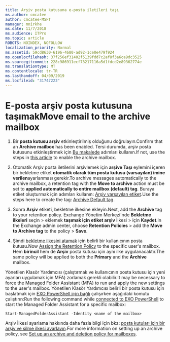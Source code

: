 ```yaml
---
title: Arşiv posta kutusuna e-posta iletileri taşı
ms.author: cmcatee
author: cmcatee-MSFT
manager: mnirkhe
ms.date: 11/7/2018
ms.audience: ITPro
ms.topic: article
ROBOTS: NOINDEX, NOFOLLOW
localization_priority: Normal
ms.assetid: 59cd8630-6196-4680-ad92-1ce0e479f924
ms.openlocfilehash: 37f256ef31402f5139fdd7c2af8f3a6ca9dc3525
ms.sourcegitcommit: 228c986911ecf73217116a5d1fdcd2e89362774e
ms.translationtype: MT
ms.contentlocale: tr-TR
ms.lasthandoff: 04/09/2019
ms.locfileid: "31747223"
---
```

# <a name="move-email-to-the-archive-mailbox"></a><span data-ttu-id="0066d-102">E-posta arşiv posta kutusuna taşımak</span><span class="sxs-lookup"><span data-stu-id="0066d-102">Move email to the archive mailbox</span></span>
 
1. <span data-ttu-id="0066d-103">Bir **posta kutusu arşiv** etkinleştirilmiş olduğunu doğrulayın.</span><span class="sxs-lookup"><span data-stu-id="0066d-103">Confirm that an **Archive mailbox** has been enabled.</span></span> <span data-ttu-id="0066d-104">Tersi durumda, arşiv posta kutusunu etkinleştirmek için [Bu makalede](https://docs.microsoft.com/office365/securitycompliance/enable-archive-mailboxes) adımları kullanın.</span><span class="sxs-lookup"><span data-stu-id="0066d-104">If not, use the steps in [this article](https://docs.microsoft.com/office365/securitycompliance/enable-archive-mailboxes) to enable the archive mailbox.</span></span>

2. <span data-ttu-id="0066d-105">Otomatik Arşiv posta iletilerini arşivlemek için **arşive Taşı** eylemini içeren bir bekletme etiket **otomatik olarak tüm posta kutusu (varsayılan) imine verilen**ayarlanması gerekir.</span><span class="sxs-lookup"><span data-stu-id="0066d-105">To archive messages automatically to the archive mailbox, a retention tag with the **Move to archive** action must be set to **applied automatically to entire mailbox (default) tag**.</span></span> <span data-ttu-id="0066d-106">Buraya etiket oluşturmak için adımları kullanın: [Arşiv varsayılan etiket](https://nam06.safelinks.protection.outlook.com/?url=https%3A%2F%2Fdocs.microsoft.com%2Fen-us%2Foffice365%2Fsecuritycompliance%2Fset-up-an-archive-and-deletion-policy-for-mailboxes%23create-a-custom-archive-default-policy-tag&data=04%7C01%7Cstephow%40microsoft.com%7C89934e16dbd84ebdef6708d6b319b348%7C72f988bf86f141af91ab2d7cd011db47%7C1%7C0%7C636893320296576506%7CUnknown%7CTWFpbGZsb3d8eyJWIjoiMC4wLjAwMDAiLCJQIjoiV2luMzIiLCJBTiI6Ik1haWwiLCJXVCI6Mn0%3D%7C-1&sdata=UibWi%2BtrO3ITZ6iF%2FtKQj5JyxzEb9Mu9frBJPT6FNFI%3D&reserved=0).</span><span class="sxs-lookup"><span data-stu-id="0066d-106">Use the steps here to create the tag: [Archive Default tag](https://nam06.safelinks.protection.outlook.com/?url=https%3A%2F%2Fdocs.microsoft.com%2Fen-us%2Foffice365%2Fsecuritycompliance%2Fset-up-an-archive-and-deletion-policy-for-mailboxes%23create-a-custom-archive-default-policy-tag&data=04%7C01%7Cstephow%40microsoft.com%7C89934e16dbd84ebdef6708d6b319b348%7C72f988bf86f141af91ab2d7cd011db47%7C1%7C0%7C636893320296576506%7CUnknown%7CTWFpbGZsb3d8eyJWIjoiMC4wLjAwMDAiLCJQIjoiV2luMzIiLCJBTiI6Ik1haWwiLCJXVCI6Mn0%3D%7C-1&sdata=UibWi%2BtrO3ITZ6iF%2FtKQj5JyxzEb9Mu9frBJPT6FNFI%3D&reserved=0).</span></span>
    
3. <span data-ttu-id="0066d-107">Sonra **Arşiv** etiketi, bekletme ilkesine ekleyin.</span><span class="sxs-lookup"><span data-stu-id="0066d-107">Next, add the **Archive** tag to your retention policy.</span></span> <span data-ttu-id="0066d-108">Exchange Yönetim Merkezi'nde **Bekletme ilkeleri** seçin > eklemek **taşımak için etiket arşiv** İlkesi > için **Kaydet**.</span><span class="sxs-lookup"><span data-stu-id="0066d-108">In the Exchange admin center, choose **Retention Policies** > add the **Move to Archive tag** to the policy > **Save**.</span></span> 
    
4. <span data-ttu-id="0066d-109">Şimdi [bekletme ilkesini atamak](https://docs.microsoft.com/exchange/security-and-compliance/messaging-records-management/apply-retention-policy) için belirli bir kullanıcının posta kutusu.</span><span class="sxs-lookup"><span data-stu-id="0066d-109">Now [Assign the Retention Policy](https://docs.microsoft.com/exchange/security-and-compliance/messaging-records-management/apply-retention-policy) to the specific user's mailbox.</span></span> <span data-ttu-id="0066d-110">Hem **birincil** hem de **Arşiv** posta kutusu için aynı ilke uygulanacaktır.</span><span class="sxs-lookup"><span data-stu-id="0066d-110">The same policy will be applied to both the **Primary** and the **Archive** mailbox.</span></span> 
    
<span data-ttu-id="0066d-111">Yönetilen Klasör Yardımcısı (çalıştırmak ve kullanıcının posta kutusu için yeni ayarları uygulamak için MFA) zorlamak gerekli olabilir.</span><span class="sxs-lookup"><span data-stu-id="0066d-111">It may be necessary to force the Managed Folder Assistant (MFA) to run and apply the new settings to the user's mailbox.</span></span> <span data-ttu-id="0066d-112">Yönetilen Klasör Yardımcısı belirli bir posta kutusu için başlatmak için [EXO PowerShell için bağlı](https://docs.microsoft.com/powershell/exchange/exchange-online/connect-to-exchange-online-powershell/connect-to-exchange-online-powershell?view=exchange-ps) çalışırken aşağıdaki komutu çalıştırın:</span><span class="sxs-lookup"><span data-stu-id="0066d-112">Run the following command while [connected to EXO PowerShell](https://docs.microsoft.com/powershell/exchange/exchange-online/connect-to-exchange-online-powershell/connect-to-exchange-online-powershell?view=exchange-ps) to start the Managed Folder Assistant for a specific mailbox:</span></span> 
  
```
Start-ManagedFolderAssistant -Identity <name of the mailbox>
```

<span data-ttu-id="0066d-113">Arşiv İlkesi ayarlama hakkında daha fazla bilgi için bkz: [posta kutuları için bir arşiv ve silme ilkesi ayarlayın](https://docs.microsoft.com/office365/securitycompliance/set-up-an-archive-and-deletion-policy-for-mailboxes#step-1-enable-archive-mailboxes-for-users).</span><span class="sxs-lookup"><span data-stu-id="0066d-113">For more information on setting up an archive policy, see [Set up an archive and deletion policy for mailboxes](https://docs.microsoft.com/office365/securitycompliance/set-up-an-archive-and-deletion-policy-for-mailboxes#step-1-enable-archive-mailboxes-for-users).</span></span>
  

